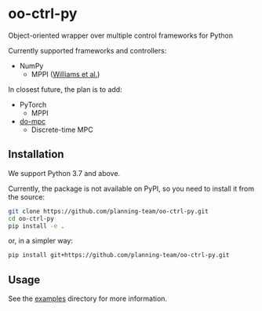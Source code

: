 # oo-ctrl-py
Object-oriented wrapper over multiple control frameworks for Python

Currently supported frameworks and controllers:
- NumPy
    - MPPI ([Williams et al.](https://homes.cs.washington.edu/~bboots/files/InformationTheoreticMPC.pdf))

In closest future, the plan is to add:
- PyTorch
    - MPPI
- [do-mpc](https://github.com/do-mpc/do-mpc)
    - Discrete-time MPC

## Installation
We support Python 3.7 and above.

Currently, the package is not available on PyPI, so you need to install it from the source:
```bash
git clone https://github.com/planning-team/oo-ctrl-py.git
cd oo-ctrl-py
pip install -e .
```
or, in a simpler way:
```bash
pip install git+https://github.com/planning-team/oo-ctrl-py.git
```

## Usage
See the [examples](examples) directory for more information.
